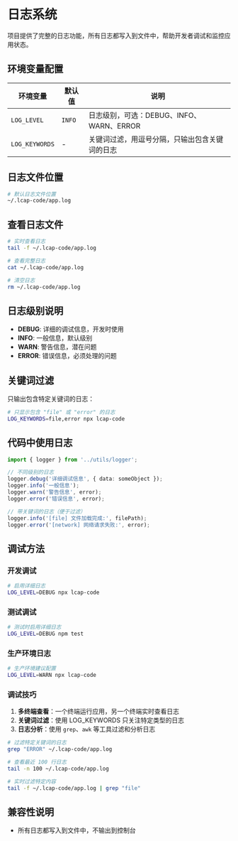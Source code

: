 # 日志系统

项目提供了完整的日志功能，所有日志都写入到文件中，帮助开发者调试和监控应用状态。

## 环境变量配置

| 环境变量 | 默认值 | 说明 |
|---------|--------|------|
| `LOG_LEVEL` | `INFO` | 日志级别，可选：DEBUG、INFO、WARN、ERROR |
| `LOG_KEYWORDS` | - | 关键词过滤，用逗号分隔，只输出包含关键词的日志 |

## 日志文件位置

```bash
# 默认日志文件位置
~/.lcap-code/app.log
```

## 查看日志文件

```bash
# 实时查看日志
tail -f ~/.lcap-code/app.log

# 查看完整日志
cat ~/.lcap-code/app.log

# 清空日志
rm ~/.lcap-code/app.log
```

## 日志级别说明

- **DEBUG**: 详细的调试信息，开发时使用
- **INFO**: 一般信息，默认级别
- **WARN**: 警告信息，潜在问题
- **ERROR**: 错误信息，必须处理的问题

## 关键词过滤

只输出包含特定关键词的日志：

```bash
# 只显示包含 "file" 或 "error" 的日志
LOG_KEYWORDS=file,error npx lcap-code
```

## 代码中使用日志

```typescript
import { logger } from '../utils/logger';

// 不同级别的日志
logger.debug('详细调试信息', { data: someObject });
logger.info('一般信息');
logger.warn('警告信息', error);
logger.error('错误信息', error);

// 带关键词的日志（便于过滤）
logger.info('[file] 文件加载完成:', filePath);
logger.error('[network] 网络请求失败:', error);
```

## 调试方法

### 开发调试

```bash
# 启用详细日志
LOG_LEVEL=DEBUG npx lcap-code
```

### 测试调试

```bash
# 测试时启用详细日志
LOG_LEVEL=DEBUG npm test
```

### 生产环境日志

```bash
# 生产环境建议配置
LOG_LEVEL=WARN npx lcap-code
```

### 调试技巧

1. **多终端查看**：一个终端运行应用，另一个终端实时查看日志
2. **关键词过滤**：使用 LOG_KEYWORDS 只关注特定类型的日志
3. **日志分析**：使用 `grep`、`awk` 等工具过滤和分析日志

```bash
# 过滤特定关键词的日志
grep "ERROR" ~/.lcap-code/app.log

# 查看最近 100 行日志
tail -n 100 ~/.lcap-code/app.log

# 实时过滤特定内容
tail -f ~/.lcap-code/app.log | grep "file"
```

## 兼容性说明

- 所有日志都写入到文件中，不输出到控制台